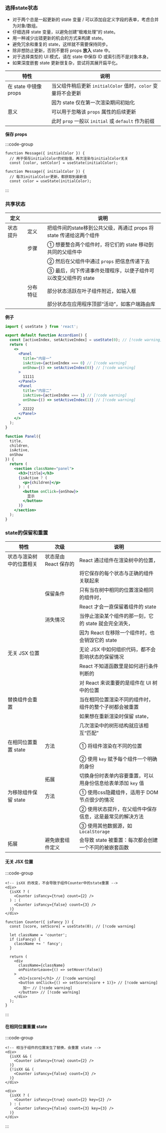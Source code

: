 ### 选择state状态

- 对于两个总是一起更新的 state 变量 / 可以添加自定义字段的表单，考虑合并为对象/数组。
- 仔细选择 state 变量，以避免创建“极难处理”的 state。
- 用一种减少出错更新的机会的方式来构建 state。
- 避免冗余和重复的 state，这样就不需要保持同步。
- 除非想防止更新，否则不要将 props **放入** state 中。
- 对于选择类型的 UI 模式，请在 state 中保存 ID 或索引而不是对象本身。
- 如果深度嵌套 state 更新很复杂，尝试将其展开扁平化。

| 特性                  | 说明                                                         |
| --------------------- | ------------------------------------------------------------ |
| 在 state 中镜像 props | 当父组件稍后更新 `initialColor` 值时，`color` 变量将不会更新 |
|                       | 因为 state 仅在第一次渲染期间初始化                          |
| 意义                  | 可以用于忽略该 `props` 属性的后续更新                        |
|                       | 此时 `prop` 一般以 `initial` 或 `default` 作为前缀           |



**保存 props**

:::code-group

```[获取首次]jsx
function Message({ initialColor }) {
  // 用于保存initialColor的初始值，再次渲染与initialColor无关
  const [color, setColor] = useState(initialColor);
```

```[获取每次]jsx
function Message({ initialColor }) {
  // 每次initialColor更新，都获取到最新值
  const color = useState(initialColor);
```

:::



### 共享状态

| 定义     |          | 说明                                                         |
| -------- | -------- | ------------------------------------------------------------ |
| 状态提升 | 定义     | 把组件间的state移到公共父级，再通过 props 将 state 传递给这两个组件 |
|          | 步骤     | ① 想要整合两个组件时，将它们的 state 移动到共同的父组件中    |
|          |          | ② 然后在父组件中通过 `props` 把信息传递下去                  |
|          |          | ③ 最后，向下传递事件处理程序，以便子组件可以改变父组件的 state |
|          | 分布特征 | 部分状态活跃在叶子组件附近，如输入框                         |
|          |          | 部分状态在应用程序顶部“活动”，如客户端路由库                 |

**例子**

```jsx
import { useState } from 'react';

export default function Accordion() {
  const [activeIndex, setActiveIndex] = useState(0); // [!code warning]
  return (
    <>
      <Panel
        title="内容一"
        isActive={activeIndex === 0} // [!code warning]
        onShow={() => setActiveIndex(0)} // [!code warning]
      >
        11111
      </Panel>
      <Panel
        title="内容二"
        isActive={activeIndex === 1} // [!code warning]
        onShow={() => setActiveIndex(1)} // [!code warning]
      >
        22222
      </Panel>
    </>
  );
}

function Panel({
  title,
  children,
  isActive,
  onShow
}) {
  return (
    <section className="panel">
      <h3>{title}</h3>
      {isActive ? (
        <p>{children}</p>
      ) : (
        <button onClick={onShow}>
          显示
        </button>
      )}
    </section>
  );
}
```



### state的保留和重置

| 特性                     | 次级                  | 说明                                                        |
| ------------------------ | --------------------- | ----------------------------------------------------------- |
| 状态与渲染树中的位置相关 | 状态是由 React 保存的 | React 通过组件在渲染树中的位置，                            |
|                          |                       | 将它保存的每个状态与正确的组件关联起来                      |
|                          | 保留条件              | 只有当在树中相同的位置渲染相同的组件时，                    |
|                          |                       | React 才会一直保留着组件的 state                            |
|                          | 消失情况              | 当停止渲染某个组件的那一刻，它的 state 就会完全消失，       |
|                          |                       | 因为 React 在移除一个组件时，也会销毁它的 state             |
| 无关 JSX 位置            |                       | 无论 JSX 中如何组织代码，都不会影响状态的保留情况           |
|                          |                       | React 不知道函数里是如何进行条件判断的                      |
|                          |                       | 对 React 来说重要的是组件在 UI 树中的位置                   |
| 替换组件会重置           |                       | 当在相同位置渲染不同的组件时，组件的整个子树都会被重置      |
|                          |                       | 如果想在重新渲染时保留 state，                              |
|                          |                       | 几次渲染中的树形结构就应该相互“匹配”                        |
| 在相同位置重置 state     | 方法                  | ① 将组件渲染在不同的位置                                    |
|                          |                       | ② 使用 `key` 赋予每个组件一个明确的身份                     |
|                          | 拓展                  | 切换身份时表单内容要重置，可以用身份信息给表单添加 `key` 值 |
| 为移除组件保留 state     | 方法                  | ① 使用css隐藏组件，适用于 DOM 节点很少的情况                |
|                          |                       | ② 使用状态提升，在父组件中保存信息，这是最常见的解决方法    |
|                          |                       | ③ 使用其他数据源，如 `LocalStorage`                         |
| 拓展                     | 避免嵌套组件定义      | 会导致 state 被重置：每次都会创建一个不同的被嵌套函数       |



#### 无关 JSX 位置

:::code-group

```[父组件]jsx
<!-- isXX 的改变，不会导致子组件Counter中的state重置 -->
<div>
  {isXX ? (
    <Counter isFancy={true} count={2} /> 
  ) : (
    <Counter isFancy={false} count={3} /> 
  )}
</div>
```

```[子组件]jsx
function Counter({ isFancy }) {
  const [score, setScore] = useState(0); // [!code warning]

  let className = 'counter';
  if (isFancy) {
    className += ' fancy';
  }

  return (
    <div
      className={className}
      onPointerLeave={() => setHover(false)}
    >
      <h1>{score}</h1> // [!code warning]
      <button onClick={() => setScore(score + 1)}> // [!code warning]
        加一 // [!code warning]
      </button> // [!code warning]
    </div>
  );
}
```

:::



#### 在相同位置重置 state

:::code-group

```[渲染在不同位置]jsx
<!-- 相当于组件的位置发生了替换，会重置 state -->
<div>
  {isXX && (
    <Counter isFancy={true} count={2} /> 
  )}
  {!isXX && (
    <Counter isFancy={false} count={3} /> 
  )}
</div>
```

```[使用key]jsx
<div>
  {isXX ? (
    <Counter isFancy={true} count={2} key={2} /> 
  ) : (
    <Counter isFancy={false} count={3} key={3} /> 
  )}
</div>
```

:::



































































